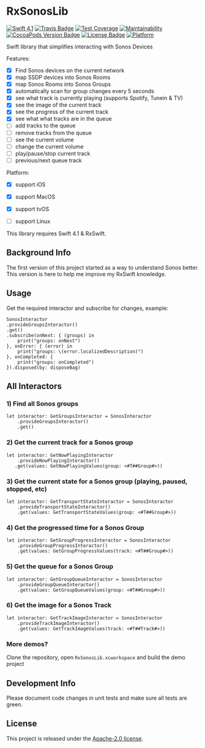 # RxSonosLib
[![Swift 4.1](https://img.shields.io/badge/swift-4.1-orange.svg?style=flat)](https://swift.org)
[![Travis Badge](https://api.travis-ci.org/stefanrenne/RxSonosLib.svg?branch=master)](https://travis-ci.org/stefanrenne/RxSonosLib)
[![Test Coverage](https://api.codeclimate.com/v1/badges/445e34c7de447fb011ec/test_coverage)](https://codeclimate.com/github/stefanrenne/RxSonosLib/test_coverage)
[![Maintainability](https://api.codeclimate.com/v1/badges/445e34c7de447fb011ec/maintainability)](https://codeclimate.com/github/stefanrenne/RxSonosLib/maintainability)
[![CocoaPods Version Badge](https://img.shields.io/cocoapods/v/RxSonosLib.svg)](https://cocoapods.org/pods/RxSonosLib)
[![License Badge](https://img.shields.io/cocoapods/l/RxSonosLib.svg)](LICENSE)
[![Platform](https://img.shields.io/cocoapods/p/RxSonosLib.svg?style=flat)](http://cocoapods.org/pods/RxSonosLib)


Swift library that simplifies interacting with Sonos Devices

Features:

- [x] Find Sonos devices on the current network
- [x] map SSDP devices into Sonos Rooms
- [x] map Sonos Rooms into Sonos Groups
- [x] automatically scan for group changes every 5 seconds
- [x] see what track is currently playing (supports Spotify, Tunein & TV)
- [x] see the image of the current track
- [x] see the progress of the current track
- [x] see what what tracks are in the queue
- [ ] add tracks to the queue
- [ ] remove tracks from the queue
- [ ] see the current volume
- [ ] change the current volume
- [ ] play/pause/stop current track
- [ ] previous/next queue track

Platform:


- [x] support iOS
- [x] support MacOS
- [x] support tvOS
- [ ] support Linux


This library requires Swift 4.1 & RxSwift.

## Background Info
The first version of this project started as a way to understand Sonos better. This version is here to help me improve my RxSwift knowledge.

## Usage

Get the required interactor and subscribe for changes, example:

```
SonosInteractor
.provideGroupsInteractor()
.get()
.subscribe(onNext: { (groups) in
	print("groups: onNext")
}, onError: { (error) in
	print("groups: \(error.localizedDescription)")
}, onCompleted: {
	print("groups: onCompleted")
}).disposed(by: disposeBag)
```

## All Interactors

### 1) Find all Sonos groups


```
let interactor: GetGroupsInteractor = SonosInteractor
	.provideGroupsInteractor()
	.get()
```

### 2) Get the current track for a Sonos group

```
let interactor: GetNowPlayingInteractor
	.provideNowPlayingInteractor()
   .get(values: GetNowPlayingValues(group: <#T##Group#>))
```

### 3) Get the current state for a Sonos group (playing, paused, stopped, etc)

```
let interactor: GetTransportStateInteractor = SonosInteractor
	.provideTransportStateInteractor()
	.get(values: GetTransportStateValues(group: <#T##Group#>))
```

### 4) Get the progressed time for a Sonos Group

```
let interactor: GetGroupProgressInteractor = SonosInteractor
	.provideGroupProgressInteractor()
	.get(values: GetGroupProgressValues(track: <#T##Group#>))
```

### 5) Get the queue for a Sonos Group

```
let interactor: GetGroupQueueInteractor = SonosInteractor
	.provideGroupQueueInteractor()
	.get(values: GetGroupQueueValues(group: <#T##Group#>))
```

### 6) Get the image for a Sonos Track

```
let interactor: GetTrackImageInteractor = SonosInteractor
	.provideTrackImageInteractor()
	.get(values: GetTrackImageValues(track: <#T##Track#>))
```
    
### More demos?

Clone the repository, open `RxSonosLib.xcworkspace` and build the demo project

## Development Info
Please document code changes in unit tests and make sure all tests are green.

## License
This project is released under the [Apache-2.0 license](LICENSE.txt).
